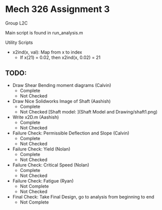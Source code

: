 # Mech 326 Assignment 3

Group L2C

Main script is found in  run_analysis.m

Utility Scripts
- x2ind(x, val): Map from x to index
    * If x(21) = 0.02, then x2ind(x, 0.02) = 21

## TODO:
- Draw Shear Bending moment diagrams (Calvin)
    * Complete
    * Not Checked
- Draw Nice Solidworks Image of Shaft (Aashish)
    * Complete
    * Not Checked
[Shaft model: ](Shaft Model and Drawing/shaft1.png)
- Write x2D.m (Aashish)
    * Complete
    * Not Checked
- Failure Check: Permissible Deflection and Slope (Calvin)
    * Complete
    * Not Checked
- Failure Check: Yield (Nolan)
    * Complete
    * Not Checked
- Failure Check: Critical Speed (Nolan)
    * Complete
    * Not Checked
- Failure Check: Fatigue (Ryan)
    * Not Complete
    * Not Checked
- Final Check: Take Final Design, go to analysis from beginning to end
    * Not Complete
